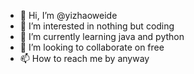 - 👋 Hi, I’m @yizhaoweide
- 👀 I’m interested in nothing but coding
- 🌱 I’m currently learning java and python
- 💞️ I’m looking to collaborate on free
- 📫 How to reach me by anyway

<!---
yizhaoweide/yizhaoweide is a ✨ special ✨ repository because its `README.md` (this file) appears on your GitHub profile.
You can click the Preview link to take a look at your changes.
--->
